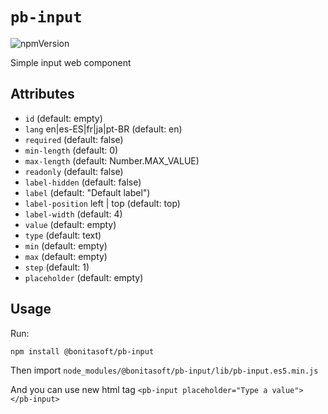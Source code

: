 # `pb-input`

![npmVersion](https://img.shields.io/npm/v/@bonitasoft/pb-input?color=blue&style=plastic)

Simple input web component

## Attributes

- `id`              (default: empty)
- `lang`            en|es-ES|fr|ja|pt-BR (default: en)
- `required`        (default: false)
- `min-length`      (default: 0)
- `max-length`      (default: Number.MAX_VALUE)
- `readonly`        (default: false)
- `label-hidden`    (default: false)
- `label`           (default: "Default label")
- `label-position`  left | top (default: top)
- `label-width`     (default: 4)
- `value`           (default: empty)
- `type`            (default: text)
- `min`             (default: empty)
- `max`             (default: empty)
- `step`            (default: 1)
- `placeholder`     (default: empty)


## Usage

Run:

    npm install @bonitasoft/pb-input

Then import `node_modules/@bonitasoft/pb-input/lib/pb-input.es5.min.js`

And you can use new html tag `<pb-input placeholder="Type a value"></pb-input>`
